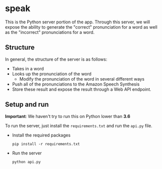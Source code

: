 speak 
===

This is the Python server portion of the app. Through this server, we will expose the ability to generate the "correct" pronunciation for a word as well as the "incorrect" pronunciations for a word. 

## Structure

In general, the structure of the server is as follows:
- Takes in a word
- Looks up the pronunciation of the word
    - Modify the pronunciation of the word in several different ways
- Push all of the pronunciations to the Amazon Speech Synthesis
- Store these result and expose the result through a Web API endpoint.

## Setup and run

**Important**: We haven't try to run this on Python lower than **3.6**

To run the server, just install the `requirements.txt` and run the `api.py` file.

- Install the required packages

    `pip install -r requirements.txt`
    
- Run the server

    `python api.py`
